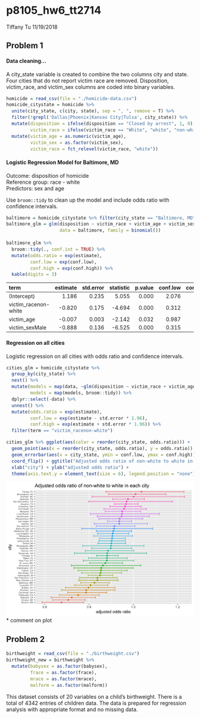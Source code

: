 p8105\_hw6\_tt2714
================
Tiffany Tu
11/19/2018

## Problem 1

#### Data cleaning…

A city\_state variable is created to combine the two columns city and
state. Four cities that do not report victim race are removed.
Disposition, victim\_race, and victim\_sex columns are coded into binary
variables.

``` r
homicide = read_csv(file = "./homicide-data.csv") 
homicide_citystate = homicide %>% 
  unite(city_state, c(city, state), sep = ", ", remove = T) %>% 
  filter(!grepl('Dallas|Phoenix|Kansas City|Tulsa', city_state)) %>% 
  mutate(disposition = ifelse(disposition == "Closed by arrest", 1, 0),
         victim_race = ifelse(victim_race == "White", "white", "non-white")) %>% 
  mutate(victim_age = as.numeric(victim_age), 
         victim_sex = as.factor(victim_sex),
         victim_race = fct_relevel(victim_race, "white")) 
```

#### Logistic Regression Model for Baltimore, MD

Outcome: disposition of homicide  
Reference group: race - white  
Predictors: sex and age

Use `broom::tidy` to clean up the model and include odds ratio with
confidence intervals.

``` r
baltimore = homicide_citystate %>% filter(city_state == "Baltimore, MD")
baltimore_glm = glm(disposition ~ victim_race + victim_age + victim_sex, 
                    data = baltimore, family = binomial())

baltimore_glm %>% 
  broom::tidy(., conf.int = TRUE) %>% 
  mutate(odds.ratio = exp(estimate),
         conf.low = exp(conf.low),
         conf.high = exp(conf.high)) %>% 
  kable(digits = 3)
```

| term                  | estimate | std.error | statistic | p.value | conf.low | conf.high | odds.ratio |
| :-------------------- | -------: | --------: | --------: | ------: | -------: | --------: | ---------: |
| (Intercept)           |    1.186 |     0.235 |     5.055 |   0.000 |    2.076 |     5.212 |      3.274 |
| victim\_racenon-white |  \-0.820 |     0.175 |   \-4.694 |   0.000 |    0.312 |     0.620 |      0.441 |
| victim\_age           |  \-0.007 |     0.003 |   \-2.142 |   0.032 |    0.987 |     0.999 |      0.993 |
| victim\_sexMale       |  \-0.888 |     0.136 |   \-6.525 |   0.000 |    0.315 |     0.537 |      0.412 |

#### Regression on all cities

Logistic regression on all cities with odds ratio and confidence
intervals.

``` r
cities_glm = homicide_citystate %>% 
  group_by(city_state) %>% 
  nest() %>% 
  mutate(models = map(data, ~glm(disposition ~ victim_race + victim_age + victim_sex, data = .x)),
         models = map(models, broom::tidy)) %>% 
  dplyr::select(-data) %>% 
  unnest() %>% 
  mutate(odds.ratio = exp(estimate),
         conf.low = exp(estimate - std.error * 1.96),
         conf.high = exp(estimate + std.error * 1.96)) %>% 
  filter(term == "victim_racenon-white")
```

``` r
cities_glm %>% ggplot(aes(color = reorder(city_state, odds.ratio))) +
  geom_point(aes(x = reorder(city_state, odds.ratio), y = odds.ratio)) +
  geom_errorbar(aes(x = city_state, ymin = conf.low, ymax = conf.high)) +
  coord_flip() + ggtitle("Adjusted odds ratio of non-white to white in each city") +
  xlab("city") + ylab("adjusted odds ratio") + 
  theme(axis.text.y = element_text(size = 6), legend.position = "none") 
```

![](p8105_hw6_tt2714_files/figure-gfm/unnamed-chunk-4-1.png)<!-- --> \*
comment on plot

## Problem 2

``` r
birthweight = read_csv(file = "./birthweight.csv")
birthweight_new = birthweight %>% 
  mutate(babysex = as.factor(babysex),
         frace = as.factor(frace),
         mrace = as.factor(mrace),
         malform = as.factor(malform))
```

This dataset consists of 20 variables on a child’s birthweight. There is
a total of 4342 entries of children data. The data is prepared for
regression analysis with appropriate format and no missing data.
